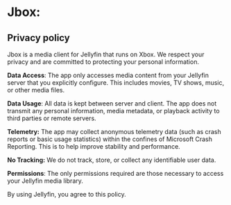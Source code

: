 # Jbox: 
## Privacy policy
Jbox is a media client for Jellyfin that runs on Xbox. We respect your privacy and are committed to protecting your personal information.

**Data Access**: The app only accesses media content from your Jellyfin server that you explicitly configure. This includes movies, TV shows, music, or other media files.

**Data Usage**: All data is kept between server and client. The app does not transmit any personal information, media metadata, or playback activity to third parties or remote servers.

**Telemetry:** The app may collect anonymous telemetry data (such as crash reports or basic usage statistics) within the confines of Microsoft Crash Reporting. This is to help improve stability and performance.

**No Tracking:** We do not track, store, or collect any identifiable user data.

**Permissions**: The only permissions required are those necessary to access your Jellyfin media library.

By using Jellyfin, you agree to this policy.
